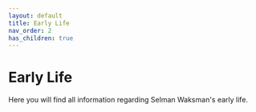```yaml
---
layout: default
title: Early Life
nav_order: 2
has_children: true
---
```


# Early Life

Here you will find all information regarding Selman Waksman's early life.
